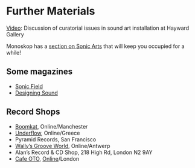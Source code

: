 # Further Materials

[Video](https://www.youtube.com/watch?v=m4m-ODbjmf4): Discussion of curatorial issues in sound art installation at Hayward Gallery

Monoskop has a [section on Sonic Arts](https://monoskop.org/Sound\_art) that will keep you occupied for a while!

## Some magazines

* [Sonic Field](https://sonicfield.org/)
* [Designing Sound](https://designingsound.org/)

## Record Shops

* [Boomkat](https://boomkat.com/), Online/Manchester
* [Underflow](http://www.underflow.gr/), Online/Greece
* Pyramid Records, San Francisco
* [Wally’s Groove World](http://www.wallysgrooveworld.com/), Online/Antwerp
* Alan’s Record & CD Shop, 218 High Rd, London N2 9AY
* [Cafe OTO](https://www.cafeoto.co.uk/), [Online](https://www.cafeoto.co.uk/shop/)/London
